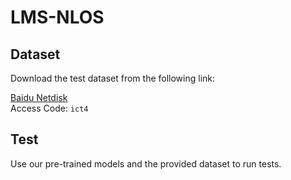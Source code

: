 # LMS-NLOS

## Dataset

Download the test dataset from the following link:

[Baidu Netdisk](https://pan.baidu.com/s/1FBUWzIGTdz736tfLNPWYfg)     
Access Code: `ict4`

## Test

Use our pre-trained models and the provided dataset to run tests.
